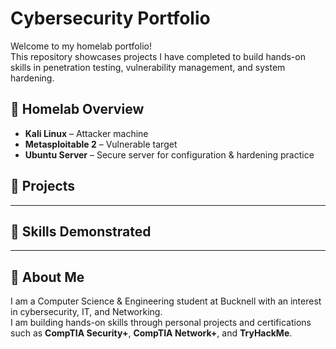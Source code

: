 # Cybersecurity Portfolio

Welcome to my homelab portfolio!  
This repository showcases projects I have completed to build hands-on skills in penetration testing, vulnerability management, and system hardening.

## 🔹 Homelab Overview
- **Kali Linux** – Attacker machine
- **Metasploitable 2** – Vulnerable target
- **Ubuntu Server** – Secure server for configuration & hardening practice

## 🔹 Projects


---

## 🔹 Skills Demonstrated


---

## 🔹 About Me
I am a Computer Science & Engineering student at Bucknell with an interest in cybersecurity, IT, and Networking.  
I am building hands-on skills through personal projects and certifications such as **CompTIA Security+**, **CompTIA Network+**, and **TryHackMe**.
